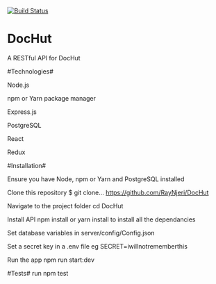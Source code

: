 [![Build Status](https://travis-ci.org/RayNjeri/DocHut.svg?branch=master)](https://travis-ci.org/RayNjeri/DocHut)

# DocHut

A RESTful API for DocHut

#Technologies#

Node.js

npm or Yarn package manager

Express.js

PostgreSQL

React

Redux

#Installation#

Ensure you have Node, npm or Yarn and PostgreSQL installed

Clone this repository $ git clone... https://github.com/RayNjeri/DocHut

Navigate to the project folder cd DocHut

Install API npm install or yarn install to install all the dependancies

Set database variables in server/config/Config.json

Set a secret key in a .env file eg SECRET=iwillnotrememberthis

Run the app npm run start:dev
 
 #Tests#
  run npm test